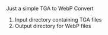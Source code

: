 Just a simple TGA to WebP  Convert

1. Input directory containing TGA files
2. Output directory for WebP files
